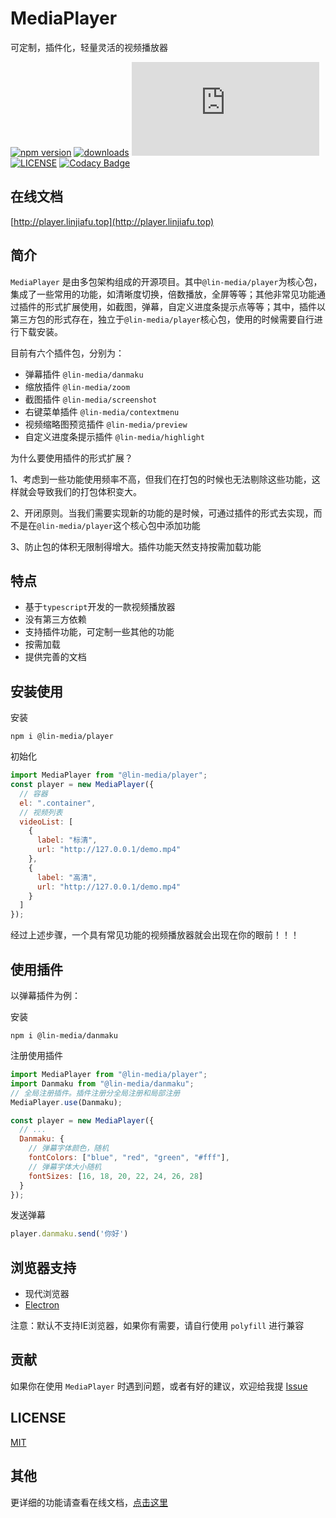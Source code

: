 # MediaPlayer

可定制，插件化，轻量灵活的视频播放器


[![npm version](https://img.shields.io/npm/v/@lin-media/player.svg)](https://www.npmjs.org/package/@lin-media/player) 
[![downloads](http://img.shields.io/npm/dm/@lin-media/player.svg)](https://npmcharts.com/compare/@lin-media/player?minimal=true) 
[![gzip size](http://img.badgesize.io/https://unpkg.com/@lin-media/player/dist/index.js?compression=gzip&label=gzip%20size:%20JS)](http://img.badgesize.io/https://unpkg.com/@lin-media/player/dist/index.js?compression=gzip&label=gzip%20size:%20JS) 
[![LICENSE](https://img.shields.io/badge/License-MIT-yellow.svg)](https://github.com/c10342/media-player/blob/main/LICENSE) 
[![Codacy Badge](https://app.codacy.com/project/badge/Grade/5447a8ea758644ccbf7377e1a8288368)](https://www.codacy.com/gh/c10342/media-player/dashboard?utm_source=github.com&amp;utm_medium=referral&amp;utm_content=c10342/media-player&amp;utm_campaign=Badge_Grade)


## 在线文档

[http://player.linjiafu.top](http://player.linjiafu.top)

## 简介

`MediaPlayer` 是由多包架构组成的开源项目。其中`@lin-media/player`为核心包，集成了一些常用的功能，如清晰度切换，倍数播放，全屏等等；其他非常见功能通过插件的形式扩展使用，如截图，弹幕，自定义进度条提示点等等；其中，插件以第三方包的形式存在，独立于`@lin-media/player`核心包，使用的时候需要自行进行下载安装。

目前有六个插件包，分别为：

- 弹幕插件 `@lin-media/danmaku`
- 缩放插件 `@lin-media/zoom`
- 截图插件 `@lin-media/screenshot`
- 右键菜单插件 `@lin-media/contextmenu`
- 视频缩略图预览插件 `@lin-media/preview`
- 自定义进度条提示插件 `@lin-media/highlight`

为什么要使用插件的形式扩展？

1、考虑到一些功能使用频率不高，但我们在打包的时候也无法剔除这些功能，这样就会导致我们的打包体积变大。

2、开闭原则。当我们需要实现新的功能的是时候，可通过插件的形式去实现，而不是在`@lin-media/player`这个核心包中添加功能

3、防止包的体积无限制得增大。插件功能天然支持按需加载功能

## 特点

- 基于`typescript`开发的一款视频播放器
- 没有第三方依赖
- 支持插件功能，可定制一些其他的功能
- 按需加载
- 提供完善的文档

## 安装使用

安装

```
npm i @lin-media/player
```

初始化

```javascript
import MediaPlayer from "@lin-media/player";
const player = new MediaPlayer({
  // 容器
  el: ".container",
  // 视频列表
  videoList: [
    {
      label: "标清",
      url: "http://127.0.0.1/demo.mp4"
    },
    {
      label: "高清",
      url: "http://127.0.0.1/demo.mp4"
    }
  ]
});
```

经过上述步骤，一个具有常见功能的视频播放器就会出现在你的眼前！！！

## 使用插件

以弹幕插件为例：

安装
```
npm i @lin-media/danmaku
```

注册使用插件
```javascript
import MediaPlayer from "@lin-media/player";
import Danmaku from "@lin-media/danmaku";
// 全局注册插件。插件注册分全局注册和局部注册
MediaPlayer.use(Danmaku);

const player = new MediaPlayer({
  // ...
  Danmaku: {
    // 弹幕字体颜色，随机
    fontColors: ["blue", "red", "green", "#fff"],
    // 弹幕字体大小随机
    fontSizes: [16, 18, 20, 22, 24, 26, 28]
  }
});
```

发送弹幕
```javascript
player.danmaku.send('你好')
```

## 浏览器支持

- 现代浏览器
- [Electron](http://electron.atom.io/)

注意：默认不支持IE浏览器，如果你有需要，请自行使用 `polyfill` 进行兼容

## 贡献

如果你在使用 `MediaPlayer` 时遇到问题，或者有好的建议，欢迎给我提 [Issue](https://github.com/c10342/https://github.com/c10342/media-player/issues)

## LICENSE

[MIT](LICENSE)


## 其他

更详细的功能请查看在线文档，[点击这里](http://media-player.linjiafu.top)